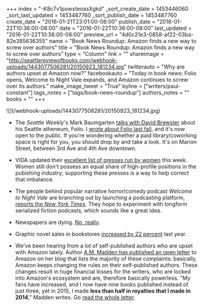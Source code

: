 +++
index = "-K8c7v1powxteoasXgkd"
_sort_create_date = 1453446060
_sort_last_updated = 1453487760
_sort_publish_date = 1453487760
create_date = "2016-01-21T23:01:00-08:00"
publish_date = "2016-01-22T10:36:00-08:00"
date = "2016-01-22T10:36:00-08:00"
last_updated = "2016-01-22T10:36:00-08:00"
preview_url = "4d0c21e3-0858-af22-03ba-82e385636355"
name = "Book News Roundup: Amazon finds a new way to screw over authors"
title = "Book News Roundup: Amazon finds a new way to screw over authors"
type = "Column"
link = ""
shareimage = "http://seattlereviewofbooks.com/webhook-uploads/1443077506281/20150923_181234.jpg"
twitterauto = "Why are authors upset at Amazon now?"
facebookauto = "Today in book news: Folio opens, Welcome to Night Vale expands, and Amazon continues to screw over its authors."
make_image_tweet = "True"
byline = ["writers/paul-constant"]
tags_notes = ["tags/book-news-roundup"]
authors_notes = ""
books = ""
+++
<p class="image">![](/webhook-uploads/1443077506281/20150923_181234.jpg)</p>

* The *Seattle Weekly*'s Mark Baumgarten [talks with David Brewster](http://www.seattleweekly.com/news/962709-129/on-the-eve-of-his-latest) about his Seattle atheneum, Folio. I [wrote about Folio last fall](http://seattlereviewofbooks.com/notes/2015/09/24/opening-the-folio/), and it's now open to the public. If you're wondering whether a paid library/coworking space is right for you, you should drop by and take a look. It's on Marion Street, between 3rd Ave and 4th Ave downtown.

* VIDA updated their [excellent list of presses run by women](http://www.vidaweb.org/list-of-women-run-presses/) this week. Women still don't possess an equal share of high-profile positions in the pubishing industry; supporting these presses is a way to help correct that imbalance.

* The people behind popular narrative horror/comedy podcast *Welcome to Night Vale* are branching out by launching a podcasting platform, [reports the *New York Times*](http://artsbeat.blogs.nytimes.com/2016/01/21/night-vale-creators-to-start-new-podcast-platform/?emc=edit_tnt_20160121&nlid=65389624&tntemail0=y&_r=0). They hope to experiment with longform serialized fiction podcasts, which sounds like a great idea.

* Newspapers are dying. [No, really](https://medium.com/@dicktofel/the-sky-is-falling-on-print-newspapers-faster-than-you-think-c84a2f9a9df4#.4ug850m54). 

* Graphic novel sales in bookstores [increased by 22 percent](http://www.comicsbeat.com/graphic-novel-sales-up-22-in-bookstores-in-2015/) last year.

* We've been hearing from a lot of self-published authors who are upset with Amazon lately. Author [A.M. Madden has published an open letter](http://ammadden.com/dear-amazon/) to Amazon on her blog that lists the majority of these complaints: basically, Amazon keeps changing the rules on their self-published authors. These changes result in huge financial losses for the writers, who are locked into Amazon's ecosystem and are, therefore basically powerless. "My fans have increased, and I now have nine books published instead of just three, yet in 2015, I made **less than half in royalties that I made in 2014**," Madden writes. Go [read the whole letter](http://ammadden.com/dear-amazon/).